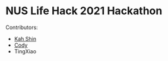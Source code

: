 # NUS Life Hack 2021 Hackathon


Contributors:

* [Kah Shin](https://github.com/AngKS)
* [Cody](https://github.com/A-Cup-Of-Coffee-Cody)
* TingXiao
